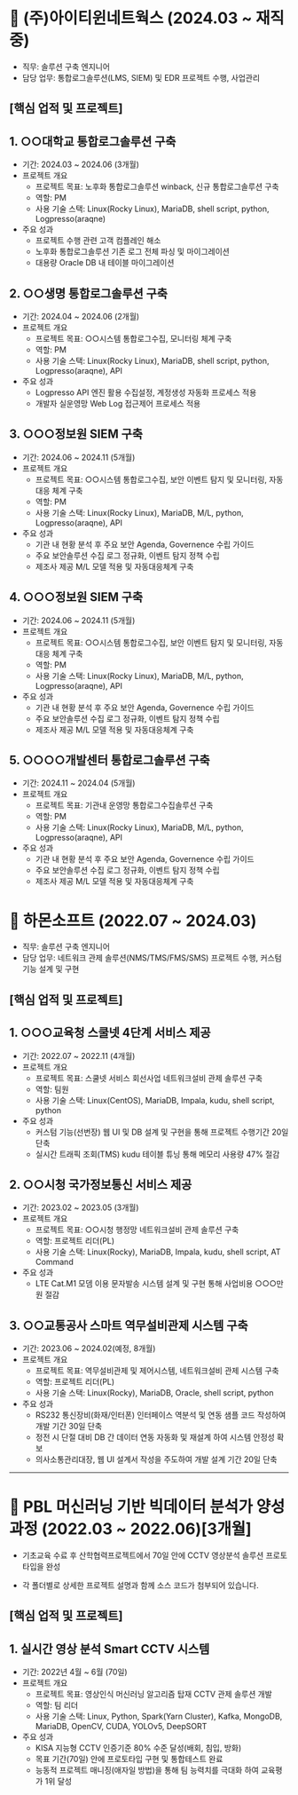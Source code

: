 # :pushpin: (주)아이티윈네트웍스 (2024.03 ~ 재직 중)
 - 직무: 솔루션 구축 엔지니어
 - 담당 업무: 통합로그솔루션(LMS, SIEM) 및 EDR 프로젝트 수행, 사업관리


## [핵심 업적 및 프로젝트]

## 1. ○○대학교 통합로그솔루션 구축
 - 기간: 2024.03 ~ 2024.06 (3개월)
 - 프로젝트 개요
   * 프로젝트 목표: 노후화 통합로그솔루션 winback, 신규 통합로그솔루션 구축
   * 역할: PM
   * 사용 기술 스택: Linux(Rocky Linux), MariaDB, shell script, python, Logpresso(araqne)
 - 주요 성과
   * 프로젝트 수행 관련 고객 컴플레인 해소
   * 노후화 통합로그솔루션 기존 로그 전체 파싱 및 마이그레이션
   * 대용량 Oracle DB 내 테이블 마이그레이션

## 2. ○○생명 통합로그솔루션 구축
 - 기간: 2024.04 ~ 2024.06 (2개월)
 - 프로젝트 개요
   * 프로젝트 목표: ○○시스템 통합로그수집, 모니터링 체계 구축
   * 역할: PM
   * 사용 기술 스택: Linux(Rocky Linux), MariaDB, shell script, python, Logpresso(araqne), API
 - 주요 성과
   * Logpresso API 엔진 활용 수집설정, 계정생성 자동화 프로세스 적용
   * 개발자 실운영망 Web Log 접근제어 프로세스 적용

## 3. ○○○정보원 SIEM 구축
 - 기간: 2024.06 ~ 2024.11 (5개월)
 - 프로젝트 개요
   * 프로젝트 목표: ○○시스템 통합로그수집, 보안 이벤트 탐지 및 모니터링, 자동대응 체계 구축
   * 역할: PM
   * 사용 기술 스택: Linux(Rocky Linux), MariaDB, M/L, python, Logpresso(araqne), API
 - 주요 성과
   * 기관 내 현황 분석 후 주요 보안 Agenda, Governence 수립 가이드
   * 주요 보안솔루션 수집 로그 정규화, 이벤트 탐지 정책 수립
   * 제조사 제공 M/L 모델 적용 및 자동대응체계 구축
  
 ## 4. ○○○정보원 SIEM 구축
 - 기간: 2024.06 ~ 2024.11 (5개월)
 - 프로젝트 개요
   * 프로젝트 목표: ○○시스템 통합로그수집, 보안 이벤트 탐지 및 모니터링, 자동대응 체계 구축
   * 역할: PM
   * 사용 기술 스택: Linux(Rocky Linux), MariaDB, M/L, python, Logpresso(araqne), API
 - 주요 성과
   * 기관 내 현황 분석 후 주요 보안 Agenda, Governence 수립 가이드
   * 주요 보안솔루션 수집 로그 정규화, 이벤트 탐지 정책 수립
   * 제조사 제공 M/L 모델 적용 및 자동대응체계 구축

 ## 5. ○○○○개발센터 통합로그솔루션 구축
 - 기간: 2024.11 ~ 2024.04 (5개월)
 - 프로젝트 개요
   * 프로젝트 목표: 기관내 운영망 통합로그수집솔루션 구축
   * 역할: PM
   * 사용 기술 스택: Linux(Rocky Linux), MariaDB, M/L, python, Logpresso(araqne), API
 - 주요 성과
   * 기관 내 현황 분석 후 주요 보안 Agenda, Governence 수립 가이드
   * 주요 보안솔루션 수집 로그 정규화, 이벤트 탐지 정책 수립
   * 제조사 제공 M/L 모델 적용 및 자동대응체계 구축


# :pushpin: 하몬소프트 (2022.07 ~ 2024.03)
 - 직무: 솔루션 구축 엔지니어
 - 담당 업무: 네트워크 관제 솔루션(NMS/TMS/FMS/SMS) 프로젝트 수행, 커스텀기능 설계 및 구현


## [핵심 업적 및 프로젝트]

## 1. ○○○교육청 스쿨넷 4단계 서비스 제공
 - 기간: 2022.07 ~ 2022.11 (4개월)
 - 프로젝트 개요
   * 프로젝트 목표: 스쿨넷 서비스 회선사업 네트워크설비 관제 솔루션 구축
   * 역할: 팀원
   * 사용 기술 스택: Linux(CentOS), MariaDB, Impala, kudu, shell script, python
 - 주요 성과
   * 커스텀 기능(선번장) 웹 UI 및 DB 설계 및 구현을 통해 프로젝트 수행기간 20일 단축
   * 실시간 트래픽 조회(TMS) kudu 테이블 튜닝 통해 메모리 사용량 47% 절감
## 2. ○○시청 국가정보통신 서비스 제공
 - 기간: 2023.02 ~ 2023.05 (3개월)
 - 프로젝트 개요
   * 프로젝트 목표: ○○시청 행정망 네트워크설비 관제 솔루션 구축
   * 역할: 프로젝트 리더(PL)
   * 사용 기술 스택: Linux(Rocky), MariaDB, Impala, kudu, shell script, AT Command
 - 주요 성과
   * LTE Cat.M1 모뎀 이용 문자발송 시스템 설계 및 구현 통해 사업비용 ○○○만원 절감
## 3. ○○교통공사 스마트 역무설비관제 시스템 구축
 - 기간: 2023.06 ~ 2024.02(예정, 8개월)
 - 프로젝트 개요
   * 프로젝트 목표: 역무설비관제 및 제어시스템, 네트워크설비 관제 시스템 구축
   * 역할: 프로젝트 리더(PL)
   * 사용 기술 스택: Linux(Rocky), MariaDB, Oracle, shell script, python
 - 주요 성과
   * RS232 통신장비(화재/인터폰) 인터페이스 역분석 및 연동 샘플 코드 작성하여 개발 기간 30일 단축
   * 정전 시 단절 대비 DB 간 데이터 연동 자동화 및 재설계 하여 시스템 안정성 확보
   * 의사소통관리대장, 웹 UI 설계서 작성을 주도하여 개발 설계 기간 20일 단축
  
* * *

# :pushpin: **PBL 머신러닝 기반 빅데이터 분석가 양성과정 (2022.03 ~ 2022.06)[3개월]**
- 기초교육 수료 후 산학협력프로젝트에서 70일 안에 CCTV 영상분석 솔루션 프로토타입을 완성 

- 각 폴더별로 상세한 프로젝트 설명과 함께 소스 코드가 첨부되어 있습니다. 

   

## [핵심 업적 및 프로젝트]


## 1. 실시간 영상 분석 Smart CCTV 시스템
- 기간: 2022년 4월 ~ 6월 (70일)
- 프로젝트 개요
  * 프로젝트 목표: 영상인식 머신러닝 알고리즘 탑재 CCTV 관제 솔루션 개발
  * 역할: 팀 리더
  * 사용 기술 스택: Linux, Python, Spark(Yarn Cluster), Kafka, MongoDB, MariaDB, OpenCV, CUDA, YOLOv5, DeepSORT
- 주요 성과
  * KISA 지능형 CCTV 인증기준 80% 수준 달성(배회, 침입, 방화)
  * 목표 기간(70일) 안에 프로토타입 구현 및 통합테스트 완료
  * 능동적 프로젝트 매니징(애자일 방법)을 통해 팀 능력치를 극대화 하여 교육평가 1위 달성
